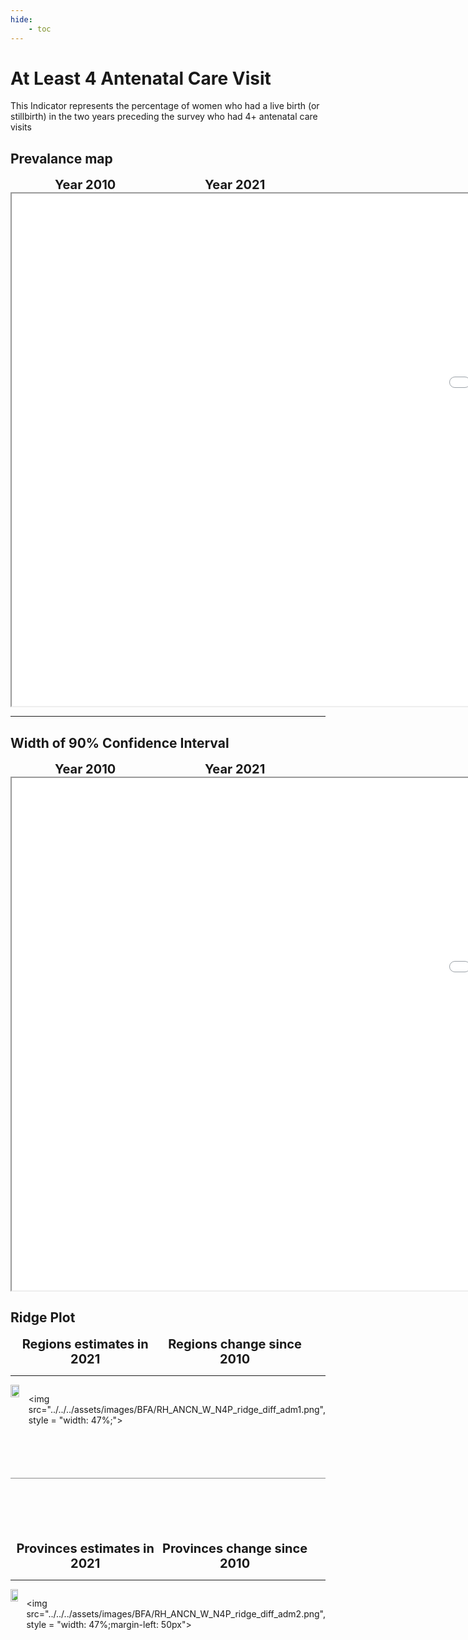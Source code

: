 ```yaml
---
hide:
    - toc
---
```

# At Least 4 Antenatal Care Visit

This Indicator represents the percentage of women who had a live birth (or stillbirth) in the two years preceding the survey who had 4+ antenatal care visits

## Prevalance map

<div style="width: 95%; display:grid; grid-template-columns: repeat(2, 1fr); gap: 0px; text-align:center; font-weight:bold;x">
  <div style="font-size: 20px">Year 2010</div>
  <div style="font-size: 20px">Year 2021</div>
</div>

<iframe src="../../../assets/images/BFA/RH_ANCN_W_N4P_detail.html" style = "width: 2000px; height: 820px"></iframe>

---

## Width of 90% Confidence Interval

<div style="width: 95%; display:grid; grid-template-columns: repeat(2, 1fr); gap: 0px; text-align:center; font-weight:bold;x">
  <div style="font-size: 20px">Year 2010</div>
  <div style="font-size: 20px">Year 2021</div>
</div>

<iframe src="../../../assets/images/BFA/RH_ANCN_W_N4P_detail_ci.html" style = "width: 2000px; height: 820px"></iframe>

## Ridge Plot

<div style="width: 95%; display:grid; grid-template-columns: repeat(2, 1fr); gap: 0px; text-align:center; font-weight:bold;x">
  <div style="font-size: 20px">Regions estimates in 2021</div>
  <div style="font-size: 20px">Regions change since 2010</div>
</div>

---

<div style="display: flex">
<img src="../../../assets/images/BFA/RH_ANCN_W_N4P_ridge_adm1.png", style = "width: 47%;">

<img src="../../../assets/images/BFA/RH_ANCN_W_N4P_ridge_diff_adm1.png", style = "width: 47%;">

</div>

<hr style="height: 1px; background-color: #8c8c8cff; border: none; margin: 20px 0; margin-bottom: 100px; margin-top: 70px;">


<div style="width: 95%; display:grid; grid-template-columns: repeat(2, 1fr); gap: 0px; text-align:center; font-weight:bold;x">
  <div style="font-size: 20px">Provinces estimates in 2021</div>
  <div style="font-size: 20px">Provinces change since 2010</div>
</div>

---

<div style="display: flex">
<img src="../../../assets/images/BFA/RH_ANCN_W_N4P_ridge_adm2.png", style = "width: 47%">

<img src="../../../assets/images/BFA/RH_ANCN_W_N4P_ridge_diff_adm2.png", style = "width: 47%;margin-left: 50px">

</div>